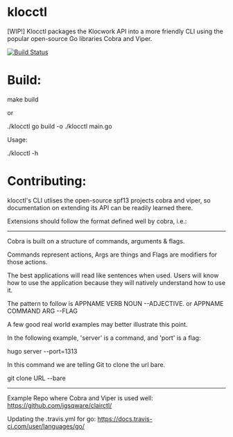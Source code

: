 # klocctl

[WIP!] Klocctl packages the Klocwork API into a more friendly CLI using the popular open-source Go libraries Cobra and Viper.

[![Build Status](https://travis-ci.org/benemenda/klocctl.svg?branch=master)](https://travis-ci.org/benemenda/klocctl)

# Build:

make build

or 

./klocctl go build -o ./klocctl main.go

Usage:

./klocctl -h

# Contributing:

klocctl's CLI utlises the open-source spf13 projects cobra and viper, so documentation on extending its API can be readily learned there.

Extensions should follow the format defined well by cobra, i.e.:

---
Cobra is built on a structure of commands, arguments & flags.

Commands represent actions, Args are things and Flags are modifiers for those actions.

The best applications will read like sentences when used. Users will know how to use the application because they will natively understand how to use it.

The pattern to follow is APPNAME VERB NOUN --ADJECTIVE. or APPNAME COMMAND ARG --FLAG

A few good real world examples may better illustrate this point.

In the following example, 'server' is a command, and 'port' is a flag:

hugo server --port=1313

In this command we are telling Git to clone the url bare.

git clone URL --bare

---

Example Repo where Cobra and Viper is used well: https://github.com/jgsqware/clairctl/

Updating the .travis.yml for go: https://docs.travis-ci.com/user/languages/go/


